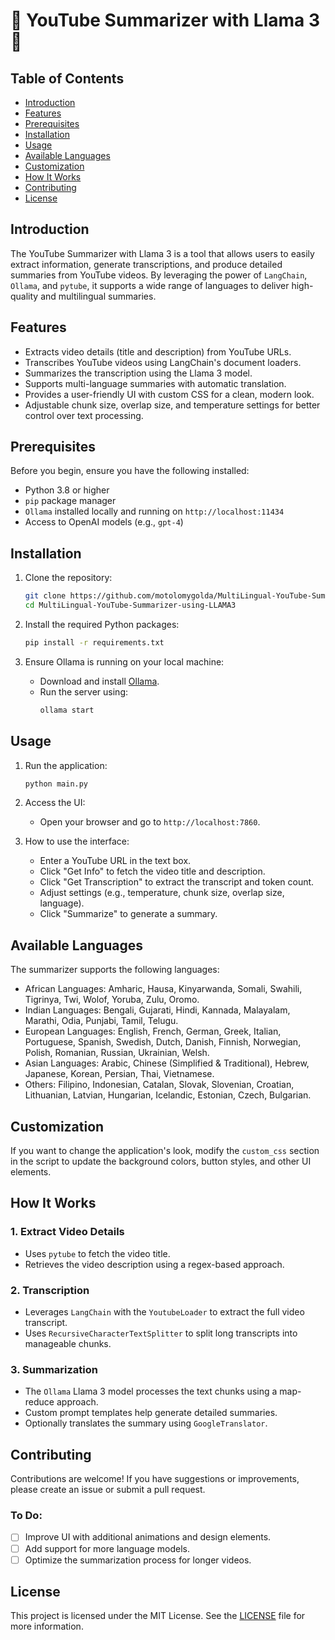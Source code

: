 
# 🌿 YouTube Summarizer with Llama 3 🌿

## Table of Contents
- [Introduction](#introduction)
- [Features](#features)
- [Prerequisites](#prerequisites)
- [Installation](#installation)
- [Usage](#usage)
- [Available Languages](#available-languages)
- [Customization](#customization)
- [How It Works](#how-it-works)
- [Contributing](#contributing)
- [License](#license)

## Introduction
The YouTube Summarizer with Llama 3 is a tool that allows users to easily extract information, generate transcriptions, and produce detailed summaries from YouTube videos. By leveraging the power of `LangChain`, `Ollama`, and `pytube`, it supports a wide range of languages to deliver high-quality and multilingual summaries.

## Features
- Extracts video details (title and description) from YouTube URLs.
- Transcribes YouTube videos using LangChain's document loaders.
- Summarizes the transcription using the Llama 3 model.
- Supports multi-language summaries with automatic translation.
- Provides a user-friendly UI with custom CSS for a clean, modern look.
- Adjustable chunk size, overlap size, and temperature settings for better control over text processing.

## Prerequisites
Before you begin, ensure you have the following installed:
- Python 3.8 or higher
- `pip` package manager
- `Ollama` installed locally and running on `http://localhost:11434`
- Access to OpenAI models (e.g., `gpt-4`)

## Installation

1. Clone the repository:
    ```bash
    git clone https://github.com/motolomygolda/MultiLingual-YouTube-Summarizer-using-LLAMA3.git
    cd MultiLingual-YouTube-Summarizer-using-LLAMA3
    ```

2. Install the required Python packages:
    ```bash
    pip install -r requirements.txt
    ```

3. Ensure Ollama is running on your local machine:
    - Download and install [Ollama](https://ollama.com).
    - Run the server using:
      ```bash
      ollama start
      ```

## Usage
1. Run the application:
    ```bash
    python main.py
    ```
   
2. Access the UI:
   - Open your browser and go to `http://localhost:7860`.
   
3. How to use the interface:
   - Enter a YouTube URL in the text box.
   - Click "Get Info" to fetch the video title and description.
   - Click "Get Transcription" to extract the transcript and token count.
   - Adjust settings (e.g., temperature, chunk size, overlap size, language).
   - Click "Summarize" to generate a summary.

## Available Languages
The summarizer supports the following languages:
- African Languages: Amharic, Hausa, Kinyarwanda, Somali, Swahili, Tigrinya, Twi, Wolof, Yoruba, Zulu, Oromo.
- Indian Languages: Bengali, Gujarati, Hindi, Kannada, Malayalam, Marathi, Odia, Punjabi, Tamil, Telugu.
- European Languages: English, French, German, Greek, Italian, Portuguese, Spanish, Swedish, Dutch, Danish, Finnish, Norwegian, Polish, Romanian, Russian, Ukrainian, Welsh.
- Asian Languages: Arabic, Chinese (Simplified & Traditional), Hebrew, Japanese, Korean, Persian, Thai, Vietnamese.
- Others: Filipino, Indonesian, Catalan, Slovak, Slovenian, Croatian, Lithuanian, Latvian, Hungarian, Icelandic, Estonian, Czech, Bulgarian.

## Customization
If you want to change the application's look, modify the `custom_css` section in the script to update the background colors, button styles, and other UI elements.

## How It Works
### 1. Extract Video Details
- Uses `pytube` to fetch the video title.
- Retrieves the video description using a regex-based approach.

### 2. Transcription
- Leverages `LangChain` with the `YoutubeLoader` to extract the full video transcript.
- Uses `RecursiveCharacterTextSplitter` to split long transcripts into manageable chunks.

### 3. Summarization
- The `Ollama` Llama 3 model processes the text chunks using a map-reduce approach.
- Custom prompt templates help generate detailed summaries.
- Optionally translates the summary using `GoogleTranslator`.

## Contributing
Contributions are welcome! If you have suggestions or improvements, please create an issue or submit a pull request.

### To Do:
- [ ] Improve UI with additional animations and design elements.
- [ ] Add support for more language models.
- [ ] Optimize the summarization process for longer videos.

## License
This project is licensed under the MIT License. See the [LICENSE](LICENSE) file for more information.
